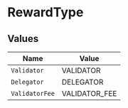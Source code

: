 # RewardType


## Values

| Name           | Value          |
| -------------- | -------------- |
| `Validator`    | VALIDATOR      |
| `Delegator`    | DELEGATOR      |
| `ValidatorFee` | VALIDATOR_FEE  |
